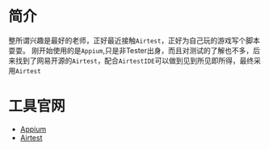 # 简介
整所谓兴趣是最好的老师，正好最近接触`Airtest`，正好为自己玩的游戏写个脚本耍耍。
刚开始使用的是`Appium`,只是非Tester出身，而且对测试的了解也不多，后来找到了网易开源的`Airtest`，配合`AirtestIDE`可以做到见到所见即所得，最终采用`Airtest`

# 工具官网
- [Appium](https://appium.io)
- [Airtest](http://airtest.netease.com/)